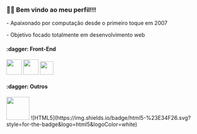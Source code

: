 ### :raising_hand_man: Bem vindo ao meu perfil!!!

<section>
  <p> - Apaixonado por computação desde o primeiro toque em 2007</p>
  <p> - Objetivo focado totalmente em desenvolvimento web </p>

<h4>:dagger: Front-End</h4>
<section style="display: inline">
  <img src="https://cdn.jsdelivr.net/gh/devicons/devicon/icons/html5/html5-original-wordmark.svg" width="40px" heigth="40px" />
  <img src="https://cdn.jsdelivr.net/gh/devicons/devicon/icons/css3/css3-original-wordmark.svg" width="40px" heigth="40px" />
  <img src="https://cdn.jsdelivr.net/gh/devicons/devicon/icons/javascript/javascript-original.svg" width="35px" heigth="35px" />
  </section>
  
  <h4>:dagger: Outros</h4>
<section style="display: inline">
  <img src="https://cdn.jsdelivr.net/gh/devicons/devicon/icons/git/git-original-wordmark.svg" width="60px" heigth="60px" />
  </section>

<section style="display: inline">
  ![HTML5](https://img.shields.io/badge/html5-%23E34F26.svg?style=for-the-badge&logo=html5&logoColor=white)
</section>
